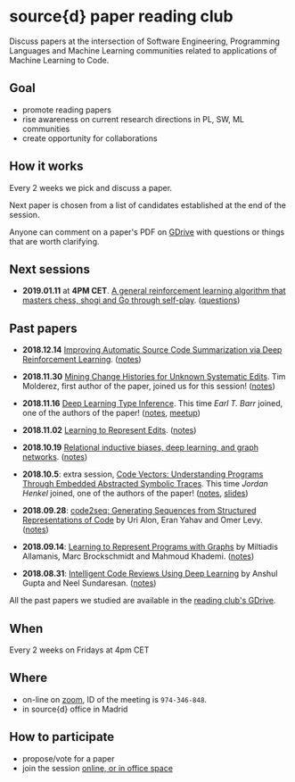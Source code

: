# source{d} paper reading club

Discuss papers at the intersection of Software Engineering, Programming Languages and Machine
Learning communities related to applications of Machine Learning to Code.


## Goal

- promote reading papers
- rise awareness on current research directions in PL, SW, ML communities
- create opportunity for collaborations


## How it works

Every 2 weeks we pick and discuss a paper.

Next paper is chosen from a list of candidates established at the end of the session.

Anyone can comment on a paper's PDF on [GDrive][GDrive] with questions or things that are worth
clarifying.


## Next sessions

- __2019.01.11__ at __4PM CET__. [A general reinforcement learning algorithm that masters chess, shogi and Go through self-play](https://drive.google.com/drive/folders/1cAzkDW_sXb49gRZvvhVvXu3Wi_84lQdn). ([questions](https://docs.google.com/document/d/1jDeUUJO7nRWCmyq4JweheKO5mA8KcJ7ueXo2RusiYbE/edit))

## Past papers

- __2018.12.14__ [Improving Automatic Source Code Summarization via Deep Reinforcement
  Learning](https://drive.google.com/file/d/1l7AbjYjlsLlKWO7-c9Fhm_9j1z9nqtLK/view).
  ([notes](https://drive.google.com/open?id=1gLpc1j-W5t90xxjqj7BZvW3DZzbDTpkFXLxv03B6Tp8))

- __2018.11.30__ [Mining Change Histories for Unknown Systematic
  Edits](https://drive.google.com/open?id=1UCX-ayAUB6r8p68vdet4vvVwp9Z_zzpm). Tim Molderez, first
  author of the paper, joined us for this session! ([notes](https://docs.google.com/document/d/1uX7YEA5x7vnfnxuKsXIsh356Ko1gH1H5O36eEF9glmc/edit))

- __2018.11.16__ [Deep Learning Type
  Inference](https://drive.google.com/file/d/1NApPrysETl6cGN_SyrNB8w9cbFvxmQwc/view). This time
  *Earl T. Barr* joined, one of the authors of the paper!
  ([notes](https://docs.google.com/document/d/16llV5O6G8IWkFeBddaVerXOYOrhU8eVoNZy-HI9tUnw/edit),
  [meetup](https://www.meetup.com/MLonCode-Madrid/events/256144491/))

- __2018.11.02__ [Learning to Represent
  Edits](https://drive.google.com/drive/folders/1cAzkDW_sXb49gRZvvhVvXu3Wi_84lQdn).
  ([notes](https://drive.google.com/open?id=19ihAlkuj5I9k1OIAxUDLVOxMtfqPIN2UDYy_NSjcrvU))

- __2018.10.19__ [Relational inductive biases, deep learning, and graph
  networks](https://drive.google.com/file/d/1gAOdA8S2E9YbOP3AEaYkK3hFTB5cVBAw/view).
  ([notes](https://docs.google.com/document/d/1uHNoaL2U00TXfgAWoEOgUzNP8vCW34P1psL01Hc1nNU/edit))

- __2018.10.5__: extra session, [Code Vectors: Understanding Programs Through Embedded Abstracted
  Symbolic Traces](https://drive.google.com/open?id=1NyGQXxF2Ctq21wYcMjFWGyW0mwmDrXkD). This time
  *Jordan Henkel* joined, one of the authors of the paper!
  ([notes](https://docs.google.com/document/d/1TjiRzSivxXDDl79Fq4Bs7Ax3Zz7hciRGPKxKrUHFd6I/edit),
  [slides](https://docs.google.com/presentation/d/14nGDrAHMIYTb2Ca3X3YmxZsgNdbI1NAkERINaTt-Fgg/edit?usp=sharing))

- __2018.09.28__: [code2seq: Generating Sequences from Structured Representations of
  Code](https://drive.google.com/open?id=15Gm3Luz6EafAhhc6P2WIaLclrgkmB7yo) by Uri Alon, Eran Yahav
  and Omer Levy.
  ([notes](https://drive.google.com/open?id=1Qzc4Wy94dF-C1LF0TcBWOoxKJiq0meCtFp26VASSoy4))

- __2018.09.14__: [Learning to Represent Programs with
  Graphs](https://drive.google.com/file/d/1Jap8MNLn538yAglTRtN7W4R6wT5z1h6O/view) by Miltiadis
  Allamanis, Marc Brockschmidt and Mahmoud Khademi.
  ([notes](https://docs.google.com/document/d/1DGBgoPsEYt1-XVP4DcxMcv21NNuej_jlX2F4f4zdlh0/edit))

- __2018.08.31__: [Intelligent Code Reviews Using Deep
  Learning](https://drive.google.com/open?id=1n8N80S4IIsQBo7SLqsEyflaGjK6XN2Gm) by Anshul Gupta and
  Neel Sundaresan.
  ([notes](https://docs.google.com/document/d/1MbCN7qxRF-keT8evb9X6LL7DToM52tDEQgh1UdUyqkY/edit))


All the past papers we studied are available in the [reading club's GDrive][GDrive].

## When

Every 2 weeks on Fridays at 4pm CET


## Where

- on-line on [zoom](https://zoom.us/), ID of the meeting is `974-346-848`.
- in source{d} office in Madrid


## How to participate

- propose/vote for a paper
- join the session [online, or in office space](#where)


[GDrive]: https://drive.google.com/open?id=1Xck6Ic2amaZsRxNWOCc7WvgheIBL-hcF
